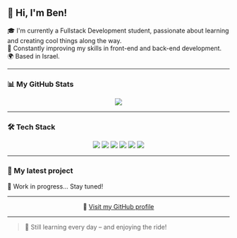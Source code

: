 <h2>👋 Hi, I'm Ben!</h2>

<p>
🎓 I'm currently a Fullstack Development student, passionate about learning and creating cool things along the way.<br>
🧠 Constantly improving my skills in front-end and back-end development.<br>
🌍 Based in Israel.
</p>

---

### 📊 My GitHub Stats
<p align="center">
  <img src="https://github-readme-stats.vercel.app/api?username=KtLN2k&show_icons=true&theme=tokyonight" />
</p>

---

### 🛠 Tech Stack

<p align="center">
  <img src="https://img.shields.io/badge/HTML-FF6F61?style=for-the-badge&logo=html5&logoColor=white" />
  <img src="https://img.shields.io/badge/CSS-4A90E2?style=for-the-badge&logo=css3&logoColor=white" />
  <img src="https://img.shields.io/badge/JavaScript-F4D03F?style=for-the-badge&logo=javascript&logoColor=black" />
  <img src="https://img.shields.io/badge/TypeScript-007ACC?style=for-the-badge&logo=typescript&logoColor=white" />
  <img src="https://img.shields.io/badge/React-61DAFB?style=for-the-badge&logo=react&logoColor=black" />
  <img src="https://img.shields.io/badge/WordPress-21759B?style=for-the-badge&logo=wordpress&logoColor=white" />
</p>

---

### 🧪 My latest project

🚧 Work in progress... Stay tuned!

---

<p align="center">
  🔗 <a href="https://github.com/KtLN2k/">Visit my GitHub profile</a>
</p>

---

> 💬 Still learning every day – and enjoying the ride!
